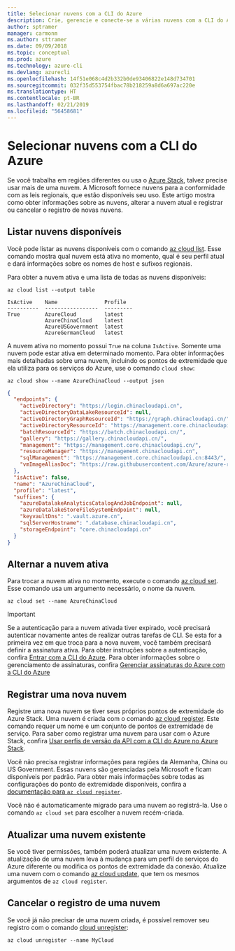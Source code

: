 ```yaml
---
title: Selecionar nuvens com a CLI do Azure
description: Crie, gerencie e conecte-se a várias nuvens com a CLI do Azure.
author: sptramer
manager: carmonm
ms.author: sttramer
ms.date: 09/09/2018
ms.topic: conceptual
ms.prod: azure
ms.technology: azure-cli
ms.devlang: azurecli
ms.openlocfilehash: 14f51e068c4d2b332b0de93406822e148d734701
ms.sourcegitcommit: 032f35d553754fbac78b218259a8d6a697ac220e
ms.translationtype: HT
ms.contentlocale: pt-BR
ms.lasthandoff: 02/21/2019
ms.locfileid: "56458681"
---
```

# <a name="select-clouds-with-the-azure-cli"></a>Selecionar nuvens com a CLI do Azure

Se você trabalha em regiões diferentes ou usa o [Azure Stack](https://docs.microsoft.com/azure/azure-stack/user/), talvez precise usar mais de uma nuvem. A Microsoft fornece nuvens para a conformidade com as leis regionais, que estão disponíveis seu uso. Este artigo mostra como obter informações sobre as nuvens, alterar a nuvem atual e registrar ou cancelar o registro de novas nuvens.

## <a name="list-available-clouds"></a>Listar nuvens disponíveis

Você pode listar as nuvens disponíveis com o comando [az cloud list](/cli/azure/cloud#az-cloud-list). Esse comando mostra qual nuvem está ativa no momento, qual é seu perfil atual e dará informações sobre os nomes de host e sufixos regionais.

Para obter a nuvem ativa e uma lista de todas as nuvens disponíveis:

```azurecli-interactive
az cloud list --output table
```

```output
IsActive    Name               Profile
----------  -----------------  ---------
True        AzureCloud         latest
            AzureChinaCloud    latest
            AzureUSGovernment  latest
            AzureGermanCloud   latest
```

A nuvem ativa no momento possui `True` na coluna `IsActive`. Somente uma nuvem pode estar ativa em determinado momento. Para obter informações mais detalhadas sobre uma nuvem, incluindo os pontos de extremidade que ela utiliza para os serviços do Azure, use o comando `cloud show`:

```azurecli-interactive
az cloud show --name AzureChinaCloud --output json
```

```json
{
  "endpoints": {
    "activeDirectory": "https://login.chinacloudapi.cn",
    "activeDirectoryDataLakeResourceId": null,
    "activeDirectoryGraphResourceId": "https://graph.chinacloudapi.cn/",
    "activeDirectoryResourceId": "https://management.core.chinacloudapi.cn/",
    "batchResourceId": "https://batch.chinacloudapi.cn/",
    "gallery": "https://gallery.chinacloudapi.cn/",
    "management": "https://management.core.chinacloudapi.cn/",
    "resourceManager": "https://management.chinacloudapi.cn",
    "sqlManagement": "https://management.core.chinacloudapi.cn:8443/",
    "vmImageAliasDoc": "https://raw.githubusercontent.com/Azure/azure-rest-api-specs/master/arm-compute/quickstart-templates/aliases.json"
  },
  "isActive": false,
  "name": "AzureChinaCloud",
  "profile": "latest",
  "suffixes": {
    "azureDatalakeAnalyticsCatalogAndJobEndpoint": null,
    "azureDatalakeStoreFileSystemEndpoint": null,
    "keyvaultDns": ".vault.azure.cn",
    "sqlServerHostname": ".database.chinacloudapi.cn",
    "storageEndpoint": "core.chinacloudapi.cn"
  }
}
```

## <a name="switch-the-active-cloud"></a>Alternar a nuvem ativa

Para trocar a nuvem ativa no momento, execute o comando [az cloud set](/cli/azure/cloud#az-cloud-set). Esse comando usa um argumento necessário, o nome da nuvem.

```azurecli-interactive
az cloud set --name AzureChinaCloud
```

> [!IMPORTANT]
> Se a autenticação para a nuvem ativada tiver expirado, você precisará autenticar novamente antes de realizar outras tarefas de CLI. Se esta for a primeira vez em que troca para a nova nuvem, você também precisará definir a assinatura ativa.
> Para obter instruções sobre a autenticação, confira [Entrar com a CLI do Azure](authenticate-azure-cli.md). Para obter informações sobre o gerenciamento de assinaturas, confira [Gerenciar assinaturas do Azure com a CLI do Azure](manage-azure-subscriptions-azure-cli.md)

## <a name="register-a-new-cloud"></a>Registrar uma nova nuvem

Registre uma nova nuvem se tiver seus próprios pontos de extremidade do Azure Stack. Uma nuvem é criada com o comando [az cloud register](/cli/azure/cloud#az-cloud-register). Este comando requer um nome e um conjunto de pontos de extremidade de serviço. Para saber como registrar uma nuvem para usar com o Azure Stack, confira [Usar perfis de versão da API com a CLI do Azure no Azure Stack](/azure/azure-stack/user/azure-stack-version-profiles-azurecli2#connect-to-azure-stack).

Você não precisa registrar informações para regiões da Alemanha, China ou US Government. Essas nuvens são gerenciadas pela Microsoft e ficam disponíveis por padrão.  Para obter mais informações sobre todas as configurações do ponto de extremidade disponíveis, confira a [documentação para `az cloud register`](/cli/azure/cloud#az-cloud-register).

Você não é automaticamente migrado para uma nuvem ao registrá-la. Use o comando `az cloud set` para escolher a nuvem recém-criada.

## <a name="update-an-existing-cloud"></a>Atualizar uma nuvem existente

Se você tiver permissões, também poderá atualizar uma nuvem existente. A atualização de uma nuvem leva à mudança para um perfil de serviços do Azure diferente ou modifica os pontos de extremidade da conexão.
Atualize uma nuvem com o comando [az cloud update](/cli/azure/cloud#az-cloud-update), que tem os mesmos argumentos de `az cloud register`.

## <a name="unregister-a-cloud"></a>Cancelar o registro de uma nuvem

Se você já não precisar de uma nuvem criada, é possível remover seu registro com o comando [cloud unregister](/cli/azure/cloud#az-cloud-unregister):

```azurecli-interactive
az cloud unregister --name MyCloud
```
